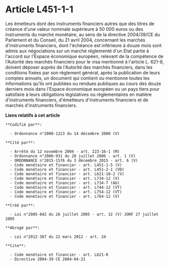 # Article L451-1-1

Les émetteurs dont des instruments financiers autres que des titres de créance d'une valeur nominale supérieure à 50 000
euros ou des instruments du marché monétaire, au sens de la directive 2004/39/CE du Parlement et du Conseil, du 21 avril
2004, concernant les marchés d'instruments financiers, dont l'échéance est inférieure à douze mois sont admis aux
négociations sur un marché réglementé d'un Etat partie à l'accord sur l'Espace économique européen, relevant de la compétence
de l'Autorité des marchés financiers pour le visa mentionné à l'article L. 621-8, doivent déposer auprès de l'Autorité des
marchés financiers, dans les conditions fixées par son règlement général, après la publication de leurs comptes annuels, un
document qui contient ou mentionne toutes les informations qu'ils ont publiées ou rendues publiques au cours des douze
derniers mois dans l'Espace économique européen ou un pays tiers pour satisfaire à leurs obligations législatives ou
réglementaires en matière d'instruments financiers, d'émetteurs d'instruments financiers et de marchés d'instruments
financiers.

**Liens relatifs à cet article**

	**Codifié par**:

	  - Ordonnance n°2000-1223 du 14 décembre 2000 (V)

	**Cité par**:

	  - Arrêté du 12 novembre 2004 - art. 223-16-1 (M)
	  - Ordonnance n°2006-931 du 28 juillet 2006 - art. 1 (V)
	  - ORDONNANCE n°2015-1576 du 3 décembre 2015 - art. 6 (V)
	  - Code monétaire et financier - art. L451-1-5 (V)
	  - Code monétaire et financier - art. L451-2-1 (VD)
	  - Code monétaire et financier - art. L621-18-2 (V)
	  - Code monétaire et financier - art. L734-12 (V)
	  - Code monétaire et financier - art. L734-7 (Ab)
	  - Code monétaire et financier - art. L744-12 (VT)
	  - Code monétaire et financier - art. L754-12 (VT)
	  - Code monétaire et financier - art. L764-12 (V)

	**Créé par**:

	  - Loi n°2005-842 du 26 juillet 2005 - art. 32 (V) JORF 27 juillet 2005

	**Abrogé par**:

	  - Loi n°2012-387 du 22 mars 2012 - art. 24

	**Cite**:

	  - Code monétaire et financier - art. L621-8
	  - Directive 2004-39 CE 2004-04-21
